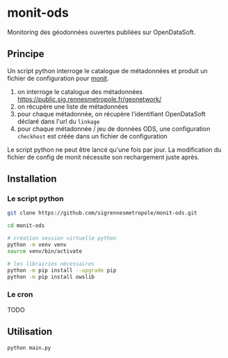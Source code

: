 # monit-ods

Monitoring des géodonnées ouvertes publiées sur OpenDataSoft.


## Principe

Un script python interroge le catalogue de métadonnées et produit un fichier de configuration pour [monit](https://mmonit.com/monit/).


1. on interroge le catalogue des métadonnées https://public.sig.rennesmetropole.fr/geonetwork/
2. on récupère une liste de métadonnées
3. pour chaque métadonnée, on récupère l'identifiant OpenDataSoft déclaré dans l'url du `linkage`
4. pour chaque métadonnée / jeu de données ODS, une configuration `checkhost` est créée dans un fichier de configuration

Le script python ne peut être lancé qu'une fois par jour.
La modification du fichier de config de monit nécessite son rechargement juste après.


## Installation

### Le script python

```bash
git clone https://github.com/sigrennesmetropole/monit-ods.git

cd monit-ods

# création session virtuelle python
python -m venv venv
source venv/bin/activate

# les librairies nécessaires
python -m pip install --upgrade pip
python -m pip install owslib
```

### Le cron

TODO

## Utilisation

```bash
python main.py
```